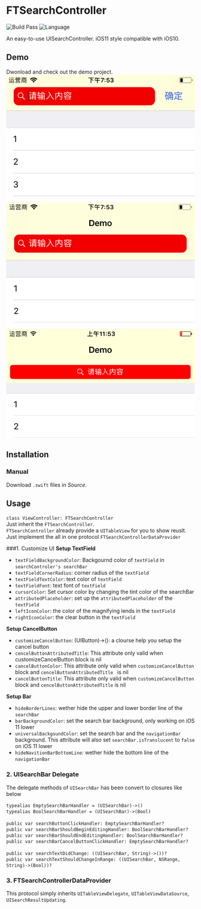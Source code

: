 # FTSearchController
![Build Pass](https://img.shields.io/travis/rust-lang/rust.svg)
![Language](https://img.shields.io/badge/swift-4.0-orange.svg)

An easy-to-use UISearchController. iOS11 style compatible with iOS10.  

## Demo
Dwonload and check out the demo project.  
![iOS 11](https://github.com/JunsW/FTSearchController/blob/master/Pics/DemoiOS11.png)  
![iOS 11](https://github.com/JunsW/FTSearchController/blob/master/Pics/DemoiOS11_2.png)  
![Compatible](https://github.com/JunsW/FTSearchController/blob/master/Pics/DemoiOS10.png)
## Installation
### Manual
Download `.swift` files in _Source_.
## Usage
`class ViewController: FTSearchController`  
Just inherit the `FTSearchController`.  
`FTSearchController` already provide a `UITableView` for you to show reuslt.  
Just implement the all in one protocol `FTSearchControllerDataProvider `

###1. Customize UI
**Setup TextField**  

- `textFieldBackgroundColor`: Backgournd color of `textField` in `searchControler's searchBar`
- `textFieldCornerRadius`: corner radius of the `textField`
- `textFieldTextColor`: text color of `textField`
- `textFieldFont`: text font of `textField`
- `cursorColor`: Set cursor color by changing the tint color of the searchBar
- `attributedPlaceholder`: set up the `attributedPlaceholder` of the `textField`
- `leftIconColor`: the color of the magnifying lends in the `textField`
- `rightIconColor`: the clear button in the `textField`  
  
**Setup CancelButton**  

- `customizeCancelButton`: (UIButton)->(): a clourse help you setup the cancel button
- `cencelButtonAttributedTitle`: This attribute only valid when customizeCancelButton block is nil
- `cancelButtonColor`: This attribute only valid when `customizeCancelButton` block and `cencelButtonAttributedTitle ` is nil 
- `cancelButtonTitle`: This attribute only valid when `customizeCancelButton` block and `cencelButtonAttributedTitle` is nil

**Setup Bar**    

- `hideBorderLines`: wether hide the upper and lower border line of the `searchBar`
- `barBackgroundColor`: set the search bar background, only working on iOS 11 lower
- `universalBackgoundColor`: set the search bar and the `navigationBar` background. This attribute will also set `searchBar.isTranslucent` to `false` on iOS 11 lower
- `hideNavitionBarBottomLine`: wether hide the bottom line of the `navigationBar`

### 2. UISearchBar Delegate
The delegate methods of `UISearchBar` has been convert to closures like below  


    typealias EmptySearchBarHandler = (UISearchBar)->()
    typealias BoolSearchBarHandler = (UISearchBar)->(Bool)
    
    public var searchButtonClickHandler: EmptySearchBarHandler?
    public var searchBarShouldBeginEditingHandler: BoolSearchBarHandler?
    public var searchBarShouldEndEditingHandler: BoolSearchBarHandler?
    public var searchBarCancelButtonClickHandler: EmptySearchBarHandler?
    
    public var searchTextDidChange: ((UISearchBar, String)->())?
    public var searchTextShouldChangeInRange: ((UISearchBar, NSRange, String)->(Bool))?
    
### 3. FTSearchControllerDataProvider
This protocol simply inherits `UITableViewDelegate`, `UITableViewDataSource`, `UISearchResultUpdating`.

